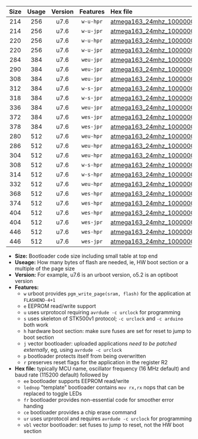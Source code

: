 |Size|Usage|Version|Features|Hex file|
|:-:|:-:|:-:|:-:|:--|
|214|256|u7.6|`w-u-hpr`|[atmega163_24mhz_1000000bps_ur.hex](https://raw.githubusercontent.com/stefanrueger/urboot/main/atmega163_24mhz_1000000bps_ur.hex)|
|214|256|u7.6|`w-u-jpr`|[atmega163_24mhz_1000000bps_ur_vbl.hex](https://raw.githubusercontent.com/stefanrueger/urboot/main/atmega163_24mhz_1000000bps_ur_vbl.hex)|
|220|256|u7.6|`w-u-hpr`|[atmega163_24mhz_1000000bps_lednop_ur.hex](https://raw.githubusercontent.com/stefanrueger/urboot/main/atmega163_24mhz_1000000bps_lednop_ur.hex)|
|220|256|u7.6|`w-u-jpr`|[atmega163_24mhz_1000000bps_lednop_ur_vbl.hex](https://raw.githubusercontent.com/stefanrueger/urboot/main/atmega163_24mhz_1000000bps_lednop_ur_vbl.hex)|
|284|384|u7.6|`weu-jpr`|[atmega163_24mhz_1000000bps_ee_ur_vbl.hex](https://raw.githubusercontent.com/stefanrueger/urboot/main/atmega163_24mhz_1000000bps_ee_ur_vbl.hex)|
|290|384|u7.6|`weu-jpr`|[atmega163_24mhz_1000000bps_ee_lednop_ur_vbl.hex](https://raw.githubusercontent.com/stefanrueger/urboot/main/atmega163_24mhz_1000000bps_ee_lednop_ur_vbl.hex)|
|308|384|u7.6|`weu-jpr`|[atmega163_24mhz_1000000bps_ee_lednop_fr_ur_vbl.hex](https://raw.githubusercontent.com/stefanrueger/urboot/main/atmega163_24mhz_1000000bps_ee_lednop_fr_ur_vbl.hex)|
|312|384|u7.6|`w-s-jpr`|[atmega163_24mhz_1000000bps_vbl.hex](https://raw.githubusercontent.com/stefanrueger/urboot/main/atmega163_24mhz_1000000bps_vbl.hex)|
|318|384|u7.6|`w-s-jpr`|[atmega163_24mhz_1000000bps_lednop_vbl.hex](https://raw.githubusercontent.com/stefanrueger/urboot/main/atmega163_24mhz_1000000bps_lednop_vbl.hex)|
|336|384|u7.6|`weu-jpr`|[atmega163_24mhz_1000000bps_ee_lednop_fr_ce_ur_vbl.hex](https://raw.githubusercontent.com/stefanrueger/urboot/main/atmega163_24mhz_1000000bps_ee_lednop_fr_ce_ur_vbl.hex)|
|372|384|u7.6|`wes-jpr`|[atmega163_24mhz_1000000bps_ee_vbl.hex](https://raw.githubusercontent.com/stefanrueger/urboot/main/atmega163_24mhz_1000000bps_ee_vbl.hex)|
|378|384|u7.6|`wes-jpr`|[atmega163_24mhz_1000000bps_ee_lednop_vbl.hex](https://raw.githubusercontent.com/stefanrueger/urboot/main/atmega163_24mhz_1000000bps_ee_lednop_vbl.hex)|
|280|512|u7.6|`weu-hpr`|[atmega163_24mhz_1000000bps_ee_ur.hex](https://raw.githubusercontent.com/stefanrueger/urboot/main/atmega163_24mhz_1000000bps_ee_ur.hex)|
|286|512|u7.6|`weu-hpr`|[atmega163_24mhz_1000000bps_ee_lednop_ur.hex](https://raw.githubusercontent.com/stefanrueger/urboot/main/atmega163_24mhz_1000000bps_ee_lednop_ur.hex)|
|304|512|u7.6|`weu-hpr`|[atmega163_24mhz_1000000bps_ee_lednop_fr_ur.hex](https://raw.githubusercontent.com/stefanrueger/urboot/main/atmega163_24mhz_1000000bps_ee_lednop_fr_ur.hex)|
|308|512|u7.6|`w-s-hpr`|[atmega163_24mhz_1000000bps.hex](https://raw.githubusercontent.com/stefanrueger/urboot/main/atmega163_24mhz_1000000bps.hex)|
|314|512|u7.6|`w-s-hpr`|[atmega163_24mhz_1000000bps_lednop.hex](https://raw.githubusercontent.com/stefanrueger/urboot/main/atmega163_24mhz_1000000bps_lednop.hex)|
|332|512|u7.6|`weu-hpr`|[atmega163_24mhz_1000000bps_ee_lednop_fr_ce_ur.hex](https://raw.githubusercontent.com/stefanrueger/urboot/main/atmega163_24mhz_1000000bps_ee_lednop_fr_ce_ur.hex)|
|368|512|u7.6|`wes-hpr`|[atmega163_24mhz_1000000bps_ee.hex](https://raw.githubusercontent.com/stefanrueger/urboot/main/atmega163_24mhz_1000000bps_ee.hex)|
|374|512|u7.6|`wes-hpr`|[atmega163_24mhz_1000000bps_ee_lednop.hex](https://raw.githubusercontent.com/stefanrueger/urboot/main/atmega163_24mhz_1000000bps_ee_lednop.hex)|
|404|512|u7.6|`wes-hpr`|[atmega163_24mhz_1000000bps_ee_lednop_fr.hex](https://raw.githubusercontent.com/stefanrueger/urboot/main/atmega163_24mhz_1000000bps_ee_lednop_fr.hex)|
|404|512|u7.6|`wes-jpr`|[atmega163_24mhz_1000000bps_ee_lednop_fr_vbl.hex](https://raw.githubusercontent.com/stefanrueger/urboot/main/atmega163_24mhz_1000000bps_ee_lednop_fr_vbl.hex)|
|446|512|u7.6|`wes-hpr`|[atmega163_24mhz_1000000bps_ee_lednop_fr_ce.hex](https://raw.githubusercontent.com/stefanrueger/urboot/main/atmega163_24mhz_1000000bps_ee_lednop_fr_ce.hex)|
|446|512|u7.6|`wes-jpr`|[atmega163_24mhz_1000000bps_ee_lednop_fr_ce_vbl.hex](https://raw.githubusercontent.com/stefanrueger/urboot/main/atmega163_24mhz_1000000bps_ee_lednop_fr_ce_vbl.hex)|

- **Size:** Bootloader code size including small table at top end
- **Useage:** How many bytes of flash are needed, ie, HW boot section or a multiple of the page size
- **Version:** For example, u7.6 is an urboot version, o5.2 is an optiboot version
- **Features:**
  + `w` urboot provides `pgm_write_page(sram, flash)` for the application at `FLASHEND-4+1`
  + `e` EEPROM read/write support
  + `u` uses urprotocol requiring `avrdude -c urclock` for programming
  + `s` uses skeleton of STK500v1 protocol; `-c urclock` and `-c arduino` both work
  + `h` hardware boot section: make sure fuses are set for reset to jump to boot section
  + `j` vector bootloader: uploaded applications *need to be patched externally*, eg, using `avrdude -c urclock`
  + `p` bootloader protects itself from being overwritten
  + `r` preserves reset flags for the application in the register R2
- **Hex file:** typically MCU name, oscillator frequency (16 MHz default) and baud rate (115200 default) followed by
  + `ee` bootloader supports EEPROM read/write
  + `lednop` "template" bootloader contains `mov rx,rx` nops that can be replaced to toggle LEDs
  + `fr` bootloader provides non-essential code for smoother error handing
  + `ce` bootloader provides a chip erase command
  + `ur` uses urprotocol and requires `avrdude -c urclock` for programming
  + `vbl` vector bootloader: set fuses to jump to reset, not the HW boot section

